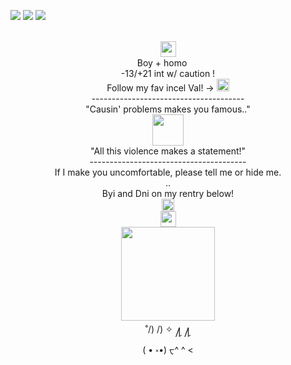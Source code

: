 <img src="https://file.garden/ZorENG263zPWFUDG/0d7bd25feb1562a61db6cf3a2adf68c4d48bcd7b.gifv"> ![](https://komarev.com/ghpvc/?username=Linnethinhere&color=000000) <img src="https://file.garden/ZorENG263zPWFUDG/f7517975.gif" >
<div align="center"> <br />
 <img src="https://file.garden/ZorENG263zPWFUDG/ad575cb9f4947ad7cd9de43730fbc0ab397baa26.gifv" "width="100" height="25">  <br />
Boy + homo <img src="https://file.garden/ZorENG263zPWFUDG/fbfdc694d584518a1f2afefd31f101ae67e70468.gifv" "width="100" height="15" >  <br />
  -13/+21 int w/ caution ! <br />
  Follow my fav incel Val! -> <a href="https://github.com/KittenChanCorruptionArc"><img src="https://file.garden/ZorENG263zPWFUDG/Tumblr_l_13795743953359.gif" "width="100" height="20" > </a>  <br />
-------------------------------------- <br />
  "Causin' problems makes you famous.." <br />
 <img src="https://file.garden/ZorENG263zPWFUDG/IMG_6262.gif" "width="100" height=50"><br /> 
  "All this violence makes a statement!"<br />
---------------------------------------<br />
  If I make you uncomfortable, please tell me or hide me. <br />
 .. 
 <br />
 Byi and Dni on my rentry below! <br />
 <a href="https://rentry.co/wherestheexit"><img src="https://file.garden/ZorENG263zPWFUDG/IMG_6264.gif" "width="50" height="20" > </a> 
 <br />
 <img src="https://file.garden/ZorENG263zPWFUDG/ad575cb9f4947ad7cd9de43730fbc0ab397baa26.gifv" "width="100" height="25">  <br />
   <img src="https://file.garden/ZorENG263zPWFUDG/bb-removebg-preview.png" "width="100" height="150" > <br />  
˚/) /) ✧ ႔ ႔ <br />
( • ༝•)   ᠸ^ ^ < <br />

ㅤㅤ

